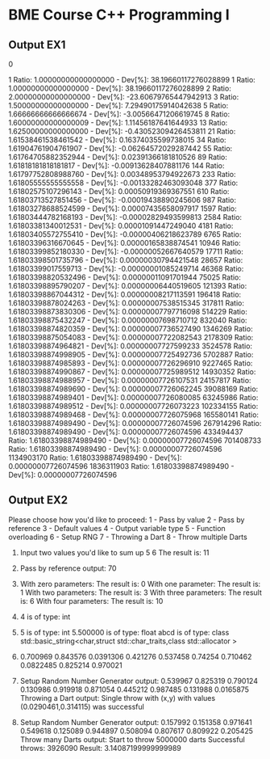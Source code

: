 # BME Course C++ Programming I

## Output EX1 ##

  0
  
  1		           Ratio: 1.00000000000000000 - Dev[%]: 38.19660117276028899
  1		           Ratio: 1.00000000000000000 - Dev[%]: 38.19660117276028899
  2		           Ratio: 2.00000000000000000 - Dev[%]: -23.60679765447942913
  3		           Ratio: 1.50000000000000000 - Dev[%]: 7.29490175914042638
  5		           Ratio: 1.66666666666666674 - Dev[%]: -3.00566471206619745
  8		           Ratio: 1.60000000000000009 - Dev[%]: 1.11456187641644933
  13		         Ratio: 1.62500000000000000 - Dev[%]: -0.43052309426453811
  21		         Ratio: 1.61538461538461542 - Dev[%]: 0.16374035599738015
  34		         Ratio: 1.61904761904761907 - Dev[%]: -0.06264572029287442
  55		         Ratio: 1.61764705882352944 - Dev[%]: 0.02391366181810526
  89		         Ratio: 1.61818181818181817 - Dev[%]: -0.00913628407881176
  144		         Ratio: 1.61797752808988760 - Dev[%]: 0.00348953794922673
  233		         Ratio: 1.61805555555555558 - Dev[%]: -0.00133282463093048
  377		         Ratio: 1.61802575107296143 - Dev[%]: 0.00050919369367551
  610		         Ratio: 1.61803713527851456 - Dev[%]: -0.00019438890245606
  987		         Ratio: 1.61803278688524599 - Dev[%]: 0.00007435658097917
  1597		       Ratio: 1.61803444782168193 - Dev[%]: -0.00002829493599813
  2584		       Ratio: 1.61803381340012531 - Dev[%]: 0.00001091447249040
  4181		       Ratio: 1.61803405572755410 - Dev[%]: -0.00000406218623789
  6765		       Ratio: 1.61803396316670645 - Dev[%]: 0.00000165838874541
  10946		       Ratio: 1.61803399852180330 - Dev[%]: -0.00000052667640579
  17711		       Ratio: 1.61803398501735796 - Dev[%]: 0.00000030794421548
  28657		       Ratio: 1.61803399017559713 - Dev[%]: -0.00000001085249714
  46368		       Ratio: 1.61803398820532496 - Dev[%]: 0.00000011091701944
  75025		       Ratio: 1.61803398895790207 - Dev[%]: 0.00000006440519605
  121393		     Ratio: 1.61803398867044312 - Dev[%]: 0.00000008217113591
  196418		     Ratio: 1.61803398878024263 - Dev[%]: 0.00000007538515345
  317811		     Ratio: 1.61803398873830306 - Dev[%]: 0.00000007797716098
  514229		     Ratio: 1.61803398875432247 - Dev[%]: 0.00000007698710712
  832040		     Ratio: 1.61803398874820359 - Dev[%]: 0.00000007736527490
  1346269		     Ratio: 1.61803398875054083 - Dev[%]: 0.00000007722082543
  2178309		     Ratio: 1.61803398874964821 - Dev[%]: 0.00000007727599233
  3524578		     Ratio: 1.61803398874998905 - Dev[%]: 0.00000007725492736
  5702887		     Ratio: 1.61803398874985893 - Dev[%]: 0.00000007726296910
  9227465		     Ratio: 1.61803398874990867 - Dev[%]: 0.00000007725989512
  14930352		   Ratio: 1.61803398874988957 - Dev[%]: 0.00000007726107531
  24157817		   Ratio: 1.61803398874989690 - Dev[%]: 0.00000007726062245
  39088169		   Ratio: 1.61803398874989401 - Dev[%]: 0.00000007726080085
  63245986		   Ratio: 1.61803398874989512 - Dev[%]: 0.00000007726073223
  102334155		   Ratio: 1.61803398874989468 - Dev[%]: 0.00000007726075968
  165580141		   Ratio: 1.61803398874989490 - Dev[%]: 0.00000007726074596
  267914296		   Ratio: 1.61803398874989490 - Dev[%]: 0.00000007726074596
  433494437		   Ratio: 1.61803398874989490 - Dev[%]: 0.00000007726074596
  701408733		   Ratio: 1.61803398874989490 - Dev[%]: 0.00000007726074596
  1134903170		 Ratio: 1.61803398874989490 - Dev[%]: 0.00000007726074596
  1836311903		 Ratio: 1.61803398874989490 - Dev[%]: 0.00000007726074596 
  
  ## Output EX2 ##
  
  Please choose how you'd like to proceed:
1 - Pass by value
2 - Pass by reference
3 - Default values
4 - Output variable type
5 - Function overloading
6 - Setup RNG
7 - Throwing a Dart
8 - Throw multiple Darts

  1) Input two values you'd like to sum up
     5
     6
     The result is: 11
     
  2) Pass by reference output: 70
  
  3) With zero parameters:
     The result is: 0
     With one parameter:
     The result is: 1
     With two parameters:
     The result is: 3
     With three parameters:
     The result is: 6
     With four parameters:
     The result is: 10
     
  4) 4 is of type: int
     
  5) 5 is of type: int
     5.500000 is of type: float
     abcd is of type: class std::basic_string<char,struct std::char_traits<char>,class std::allocator<char> >
  
  6) 0.700969
     0.843576
     0.0391306
     0.421276
     0.537458
     0.74254
     0.710462
     0.0822485
     0.825214
     0.970021
  
  7) Setup Random Number Generator output:
     0.539967
     0.825319
     0.790124
     0.130986
     0.919918
     0.871054
     0.445212
     0.987485
     0.131988
     0.0165875
     Throwing a Dart output:
     Single throw with (x,y) with values (0.0290461,0.314115) was successful
     
  8) Setup Random Number Generator output:
     0.157992
     0.151358
     0.971641
     0.549618
     0.125089
     0.944897
     0.508094
     0.807617
     0.809922
     0.205425
     Throw many Darts output:
     Start to throw 5000000 darts
     Successful throws: 3926090
     Result: 3.14087199999999989
  
